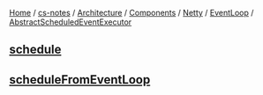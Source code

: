 [Home](https://mengxianbin.github.io) /
[cs-notes](https://mengxianbin.github.io/cs-notes/site) /
[Architecture](https://mengxianbin.github.io/cs-notes/site/Architecture) /
[Components](https://mengxianbin.github.io/cs-notes/site/Architecture/Components) /
[Netty](https://mengxianbin.github.io/cs-notes/site/Architecture/Components/Netty) /
[EventLoop](https://mengxianbin.github.io/cs-notes/site/Architecture/Components/Netty/EventLoop) /
[AbstractScheduledEventExecutor](https://mengxianbin.github.io/cs-notes/site/Architecture/Components/Netty/EventLoop/AbstractScheduledEventExecutor)

## [schedule](https://mengxianbin.github.io/cs-notes/site/Architecture/Components/Netty/EventLoop/AbstractScheduledEventExecutor/schedule)

## [scheduleFromEventLoop](https://mengxianbin.github.io/cs-notes/site/Architecture/Components/Netty/EventLoop/AbstractScheduledEventExecutor/scheduleFromEventLoop)
